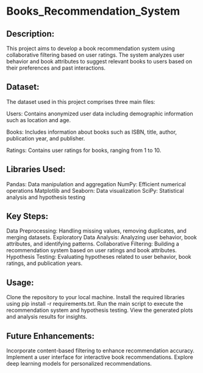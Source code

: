 # Books_Recommendation_System

## Description:
This project aims to develop a book recommendation system using collaborative filtering based on user ratings. The system analyzes user behavior and book attributes to suggest relevant books to users based on their preferences and past interactions.

## Dataset:
The dataset used in this project comprises three main files:

Users: Contains anonymized user data including demographic information such as location and age.

Books: Includes information about books such as ISBN, title, author, publication year, and publisher.

Ratings: Contains user ratings for books, ranging from 1 to 10.

## Libraries Used:

Pandas: Data manipulation and aggregation
NumPy: Efficient numerical operations
Matplotlib and Seaborn: Data visualization
SciPy: Statistical analysis and hypothesis testing

## Key Steps:

Data Preprocessing: Handling missing values, removing duplicates, and merging datasets.
Exploratory Data Analysis: Analyzing user behavior, book attributes, and identifying patterns.
Collaborative Filtering: Building a recommendation system based on user ratings and book attributes.
Hypothesis Testing: Evaluating hypotheses related to user behavior, book ratings, and publication years.

## Usage:

Clone the repository to your local machine.
Install the required libraries using pip install -r requirements.txt.
Run the main script to execute the recommendation system and hypothesis testing.
View the generated plots and analysis results for insights.

## Future Enhancements:

Incorporate content-based filtering to enhance recommendation accuracy.
Implement a user interface for interactive book recommendations.
Explore deep learning models for personalized recommendations.

